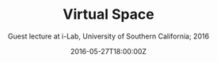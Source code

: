 ---
title: 'Virtual Space'
subtitle: 'Guest lecture at i-Lab, University of Southern California; 2016'
summary: 'Guest lecture at i-Lab, USC; 2016'
draft: false
# ABSTRACT 
abstract: ''
##################################################################
# AUTHORS 
authors: [admin]
#TAGS
tags: [presentation, virtual reality, ]
##################################################################
# EVENT NAME 
event: 'i-Lab'
# EVENT URL 
event_url: 'https://www.i-lab.usc.edu/'
# DATE # Talk start and end times. # End time can optionally be hidden by prefixing the line with `#`.
date: '2016-05-27T18:00:00Z'
# date_end: '2030-06-01T15:00:00Z'
# all_day: false
# Schedule page publish date (NOT talk date).
publishDate: '2023-01-01T00:00:00Z'
##################################################################
# LOCATION 
location: 'i-Lab (remove event)'
address:
  city: 'Los Angeles'
  region: 'USA'
##################################################################
# FEATURED
# Is this a featured talk? (true/false)
featured: false

# IMAGE 
#image:
#  caption: 'Image credit: [**Unsplash**](https://unsplash.com/photos/bzdhc5b3Bxs)'
#  focal_point: Right
##################################################################

# CUSTOM LINKS 

#  - icon: twitter
#    icon_pack: fab
#    name: Follow
#    url: https://twitter.com/georgecushen

# LINKS 
#url_code: ''
#url_pdf: ''
#url_slides: ''
#url_video: ''
##################################################################

# Markdown Slides (optional).
#   Associate this talk with Markdown slides. Simply enter your slide deck's filename without extension. Otherwise, set `slides = ""`.
slides: ''

# Projects (optional).
#   Associate this post with one or more of your projects. Simply enter your project's folder or file name without extension. Otherwise, set `projects = []`.
projects: []
---